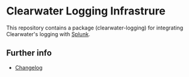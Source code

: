 Clearwater Logging Infrastrure
==============================

This repository contains a package (clearwater-logging) for integrating Clearwater's logging with [Splunk](http://www.splunk.com/).

Further info
------------
* [Changelog](CHANGELOG.md)
